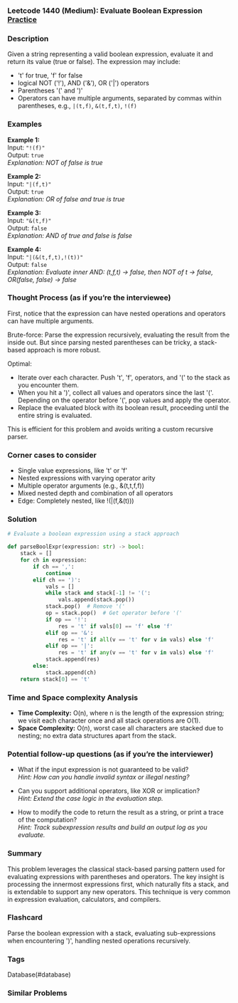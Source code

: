 ### Leetcode 1440 (Medium): Evaluate Boolean Expression [Practice](https://leetcode.com/problems/evaluate-boolean-expression)

### Description  
Given a string representing a valid boolean expression, evaluate it and return its value (true or false). The expression may include:
- 't' for true, 'f' for false
- logical NOT ('!'), AND ('&'), OR ('|') operators
- Parentheses '(' and ')'
- Operators can have multiple arguments, separated by commas within parentheses, e.g., `|(t,f)`, `&(t,f,t)`, `!(f)`

### Examples  

**Example 1:**  
Input: `"!(f)"`  
Output: `true`  
*Explanation: NOT of false is true*

**Example 2:**  
Input: `"|(f,t)"`  
Output: `true`  
*Explanation: OR of false and true is true*

**Example 3:**  
Input: `"&(t,f)"`  
Output: `false`  
*Explanation: AND of true and false is false*

**Example 4:**  
Input: `"|(&(t,f,t),!(t))"`  
Output: `false`  
*Explanation: Evaluate inner AND: (t,f,t) → false, then NOT of t → false, OR(false, false) → false*


### Thought Process (as if you’re the interviewee)  

First, notice that the expression can have nested operations and operators can have multiple arguments.

Brute-force: Parse the expression recursively, evaluating the result from the inside out. But since parsing nested parentheses can be tricky, a stack-based approach is more robust.

Optimal:
- Iterate over each character. Push 't', 'f', operators, and '(' to the stack as you encounter them.
- When you hit a ')', collect all values and operators since the last '('. Depending on the operator before '(', pop values and apply the operator.
- Replace the evaluated block with its boolean result, proceeding until the entire string is evaluated.

This is efficient for this problem and avoids writing a custom recursive parser.


### Corner cases to consider  
- Single value expressions, like 't' or 'f'
- Nested expressions with varying operator arity
- Multiple operator arguments (e.g., &(t,t,f,f))
- Mixed nested depth and combination of all operators
- Edge: Completely nested, like !(|(f,&(t)))


### Solution

```python
# Evaluate a boolean expression using a stack approach

def parseBoolExpr(expression: str) -> bool:
    stack = []
    for ch in expression:
        if ch == ',':
            continue
        elif ch == ')':
            vals = []
            while stack and stack[-1] != '(':
                vals.append(stack.pop())
            stack.pop()  # Remove '('
            op = stack.pop()  # Get operator before '('
            if op == '!':
                res = 't' if vals[0] == 'f' else 'f'
            elif op == '&':
                res = 't' if all(v == 't' for v in vals) else 'f'
            elif op == '|':
                res = 't' if any(v == 't' for v in vals) else 'f'
            stack.append(res)
        else:
            stack.append(ch)
    return stack[0] == 't'
```

### Time and Space complexity Analysis  

- **Time Complexity:** O(n), where n is the length of the expression string; we visit each character once and all stack operations are O(1).
- **Space Complexity:** O(n), worst case all characters are stacked due to nesting; no extra data structures apart from the stack.


### Potential follow-up questions (as if you’re the interviewer)  

- What if the input expression is not guaranteed to be valid?  
  *Hint: How can you handle invalid syntax or illegal nesting?*

- Can you support additional operators, like XOR or implication?  
  *Hint: Extend the case logic in the evaluation step.*

- How to modify the code to return the result as a string, or print a trace of the computation?  
  *Hint: Track subexpression results and build an output log as you evaluate.*

### Summary
This problem leverages the classical stack-based parsing pattern used for evaluating expressions with parentheses and operators. The key insight is processing the innermost expressions first, which naturally fits a stack, and is extendable to support any new operators. This technique is very common in expression evaluation, calculators, and compilers.


### Flashcard
Parse the boolean expression with a stack, evaluating sub-expressions when encountering ')', handling nested operations recursively.

### Tags
Database(#database)

### Similar Problems
